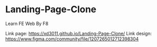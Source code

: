 # Landing-Page-Clone
Learn FE Web By F8

Link page: https://xd3011.github.io/Landing-Page-Clone/
Link design: https://www.figma.com/community/file/1207265012712398304 
